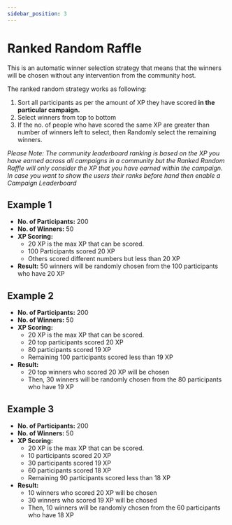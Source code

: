 ```yaml
---
sidebar_position: 3
---
```


# Ranked Random Raffle

This is an automatic winner selection strategy that means that the winners will be chosen without any intervention from the community host.

The ranked random strategy works as following:
1. Sort all participants as per the amount of XP they have scored **in the particular campaign.** 
2. Select winners from top to bottom
3. If the no. of people who have scored the same XP are greater than number of winners left to select, then Randomly select the remaining winners.

*Please Note:  The community leaderboard ranking is based on the XP you have earned across all campaigns in a community but the Ranked Random Raffle will only consider the XP that you have earned within the campaign. In case you want to show the users their ranks before hand then enable a Campaign Leaderboard*

## Example 1
- **No. of Participants:** 200 
- **No. of Winners:** 50
- **XP Scoring:** 
    - 20 XP is the max XP that can be scored.
    - 100 Participants scored 20 XP
    - Others scored different numbers but less than 20 XP
- **Result:** 50 winners will be randomly chosen from the 100 participants who have 20 XP

## Example 2
- **No. of Participants:** 200
- **No. of Winners:** 50
- **XP Scoring:**
    - 20 XP is the max XP that can be scored.
    - 20 top participants scored 20 XP
    - 80 participants scored 19 XP
    - Remaining 100 participants scored less than 19 XP
- **Result:** 
    - 20 top winners who scored 20 XP will be chosen
    - Then, 30 winners will be randomly chosen from the 80 participants who have 19 XP

## Example 3
- **No. of Participants:** 200
- **No. of Winners:** 50
- **XP Scoring:**
    - 20 XP is the max XP that can be scored.
    - 10 participants scored 20 XP
    - 30 participants scored 19 XP
    - 60 participants scored 18 XP
    - Remaining 90 participants scored less than 18 XP
- **Result:** 
    - 10 winners who scored 20 XP will be chosen
    - 30 winners who scored 19 XP will be chosed
    - Then, 10 winners will be randomly chosen from the 60 participants who have 18 XP